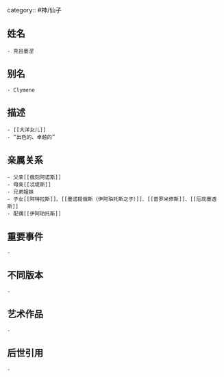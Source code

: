 category:: #神/仙子
## 姓名
	- 克吕墨涅
## 别名
	- Clymene
## 描述
	- [[大洋女儿]]
	- “出色的、卓越的”
## 亲属关系
	- 父亲[[俄刻阿诺斯]]
	- 母亲[[忒堤斯]]
	- 兄弟姐妹
	- 子女[[阿特拉斯]]、[[墨诺提俄斯（伊阿珀托斯之子）]]、[[普罗米修斯]]、[[厄庇墨透斯]]
	- 配偶[[伊阿珀托斯]]
## 重要事件
	-
## 不同版本
	-
## 艺术作品
	-
## 后世引用
	-
